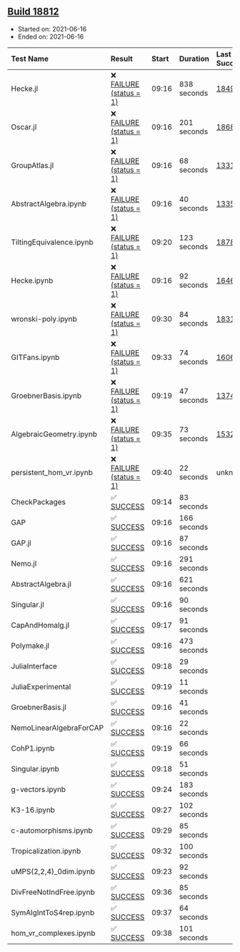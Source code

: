 ## [Build 18812](https://oscarci.mathematik.uni-kl.de/job/oscar/18812/)

* Started on: 2021-06-16
* Ended on: 2021-06-16

| Test Name    | Result | Start | Duration | Last Success | First Failure |
|:-------------|:-------|:------|:---------|:-------------|:--------------|
| Hecke.jl | ❌ [FAILURE (status = 1)](https://oscarci.mathematik.uni-kl.de/job/oscar/18812/artifact/logs/build-18812/Hecke.jl.log) | 09:16 | 838 seconds | [18490](https://oscarci.mathematik.uni-kl.de/job/oscar/18490/) | [18491](https://oscarci.mathematik.uni-kl.de/job/oscar/18491/) |
| Oscar.jl | ❌ [FAILURE (status = 1)](https://oscarci.mathematik.uni-kl.de/job/oscar/18812/artifact/logs/build-18812/Oscar.jl.log) | 09:16 | 201 seconds | [18684](https://oscarci.mathematik.uni-kl.de/job/oscar/18684/) | [18685](https://oscarci.mathematik.uni-kl.de/job/oscar/18685/) |
| GroupAtlas.jl | ❌ [FAILURE (status = 1)](https://oscarci.mathematik.uni-kl.de/job/oscar/18812/artifact/logs/build-18812/GroupAtlas.jl.log) | 09:16 | 68 seconds | [13311](https://oscarci.mathematik.uni-kl.de/job/oscar/13311/) | [13312](https://oscarci.mathematik.uni-kl.de/job/oscar/13312/) |
| AbstractAlgebra.ipynb | ❌ [FAILURE (status = 1)](https://oscarci.mathematik.uni-kl.de/job/oscar/18812/artifact/logs/build-18812/AbstractAlgebra.ipynb.log) | 09:16 | 40 seconds | [13355](https://oscarci.mathematik.uni-kl.de/job/oscar/13355/) | [13356](https://oscarci.mathematik.uni-kl.de/job/oscar/13356/) |
| TiltingEquivalence.ipynb | ❌ [FAILURE (status = 1)](https://oscarci.mathematik.uni-kl.de/job/oscar/18812/artifact/logs/build-18812/TiltingEquivalence.ipynb.log) | 09:20 | 123 seconds | [18789](https://oscarci.mathematik.uni-kl.de/job/oscar/18789/) | [18790](https://oscarci.mathematik.uni-kl.de/job/oscar/18790/) |
| Hecke.ipynb | ❌ [FAILURE (status = 1)](https://oscarci.mathematik.uni-kl.de/job/oscar/18812/artifact/logs/build-18812/Hecke.ipynb.log) | 09:16 | 92 seconds | [16463](https://oscarci.mathematik.uni-kl.de/job/oscar/16463/) | [16464](https://oscarci.mathematik.uni-kl.de/job/oscar/16464/) |
| wronski-poly.ipynb | ❌ [FAILURE (status = 1)](https://oscarci.mathematik.uni-kl.de/job/oscar/18812/artifact/logs/build-18812/wronski-poly.ipynb.log) | 09:30 | 84 seconds | [18314](https://oscarci.mathematik.uni-kl.de/job/oscar/18314/) | [18315](https://oscarci.mathematik.uni-kl.de/job/oscar/18315/) |
| GITFans.ipynb | ❌ [FAILURE (status = 1)](https://oscarci.mathematik.uni-kl.de/job/oscar/18812/artifact/logs/build-18812/GITFans.ipynb.log) | 09:33 | 74 seconds | [16068](https://oscarci.mathematik.uni-kl.de/job/oscar/16068/) | [16069](https://oscarci.mathematik.uni-kl.de/job/oscar/16069/) |
| GroebnerBasis.ipynb | ❌ [FAILURE (status = 1)](https://oscarci.mathematik.uni-kl.de/job/oscar/18812/artifact/logs/build-18812/GroebnerBasis.ipynb.log) | 09:19 | 47 seconds | [13748](https://oscarci.mathematik.uni-kl.de/job/oscar/13748/) | [13749](https://oscarci.mathematik.uni-kl.de/job/oscar/13749/) |
| AlgebraicGeometry.ipynb | ❌ [FAILURE (status = 1)](https://oscarci.mathematik.uni-kl.de/job/oscar/18812/artifact/logs/build-18812/AlgebraicGeometry.ipynb.log) | 09:35 | 73 seconds | [15322](https://oscarci.mathematik.uni-kl.de/job/oscar/15322/) | [15323](https://oscarci.mathematik.uni-kl.de/job/oscar/15323/) |
| persistent_hom_vr.ipynb | ❌ [FAILURE (status = 1)](https://oscarci.mathematik.uni-kl.de/job/oscar/18812/artifact/logs/build-18812/persistent_hom_vr.ipynb.log) | 09:40 | 22 seconds | unknown | unknown |
| CheckPackages | ✅ [SUCCESS](https://oscarci.mathematik.uni-kl.de/job/oscar/18812/artifact/logs/build-18812/CheckPackages.log) | 09:14 | 83 seconds |  |  |
| GAP | ✅ [SUCCESS](https://oscarci.mathematik.uni-kl.de/job/oscar/18812/artifact/logs/build-18812/GAP.log) | 09:16 | 166 seconds |  |  |
| GAP.jl | ✅ [SUCCESS](https://oscarci.mathematik.uni-kl.de/job/oscar/18812/artifact/logs/build-18812/GAP.jl.log) | 09:16 | 87 seconds |  |  |
| Nemo.jl | ✅ [SUCCESS](https://oscarci.mathematik.uni-kl.de/job/oscar/18812/artifact/logs/build-18812/Nemo.jl.log) | 09:16 | 291 seconds |  |  |
| AbstractAlgebra.jl | ✅ [SUCCESS](https://oscarci.mathematik.uni-kl.de/job/oscar/18812/artifact/logs/build-18812/AbstractAlgebra.jl.log) | 09:16 | 621 seconds |  |  |
| Singular.jl | ✅ [SUCCESS](https://oscarci.mathematik.uni-kl.de/job/oscar/18812/artifact/logs/build-18812/Singular.jl.log) | 09:16 | 90 seconds |  |  |
| CapAndHomalg.jl | ✅ [SUCCESS](https://oscarci.mathematik.uni-kl.de/job/oscar/18812/artifact/logs/build-18812/CapAndHomalg.jl.log) | 09:17 | 91 seconds |  |  |
| Polymake.jl | ✅ [SUCCESS](https://oscarci.mathematik.uni-kl.de/job/oscar/18812/artifact/logs/build-18812/Polymake.jl.log) | 09:16 | 473 seconds |  |  |
| JuliaInterface | ✅ [SUCCESS](https://oscarci.mathematik.uni-kl.de/job/oscar/18812/artifact/logs/build-18812/JuliaInterface.log) | 09:18 | 29 seconds |  |  |
| JuliaExperimental | ✅ [SUCCESS](https://oscarci.mathematik.uni-kl.de/job/oscar/18812/artifact/logs/build-18812/JuliaExperimental.log) | 09:19 | 11 seconds |  |  |
| GroebnerBasis.jl | ✅ [SUCCESS](https://oscarci.mathematik.uni-kl.de/job/oscar/18812/artifact/logs/build-18812/GroebnerBasis.jl.log) | 09:16 | 41 seconds |  |  |
| NemoLinearAlgebraForCAP | ✅ [SUCCESS](https://oscarci.mathematik.uni-kl.de/job/oscar/18812/artifact/logs/build-18812/NemoLinearAlgebraForCAP.log) | 09:16 | 22 seconds |  |  |
| CohP1.ipynb | ✅ [SUCCESS](https://oscarci.mathematik.uni-kl.de/job/oscar/18812/artifact/logs/build-18812/CohP1.ipynb.log) | 09:19 | 66 seconds |  |  |
| Singular.ipynb | ✅ [SUCCESS](https://oscarci.mathematik.uni-kl.de/job/oscar/18812/artifact/logs/build-18812/Singular.ipynb.log) | 09:18 | 51 seconds |  |  |
| g-vectors.ipynb | ✅ [SUCCESS](https://oscarci.mathematik.uni-kl.de/job/oscar/18812/artifact/logs/build-18812/g-vectors.ipynb.log) | 09:24 | 183 seconds |  |  |
| K3-16.ipynb | ✅ [SUCCESS](https://oscarci.mathematik.uni-kl.de/job/oscar/18812/artifact/logs/build-18812/K3-16.ipynb.log) | 09:27 | 102 seconds |  |  |
| c-automorphisms.ipynb | ✅ [SUCCESS](https://oscarci.mathematik.uni-kl.de/job/oscar/18812/artifact/logs/build-18812/c-automorphisms.ipynb.log) | 09:29 | 85 seconds |  |  |
| Tropicalization.ipynb | ✅ [SUCCESS](https://oscarci.mathematik.uni-kl.de/job/oscar/18812/artifact/logs/build-18812/Tropicalization.ipynb.log) | 09:32 | 100 seconds |  |  |
| uMPS(2,2,4)_0dim.ipynb | ✅ [SUCCESS](https://oscarci.mathematik.uni-kl.de/job/oscar/18812/artifact/logs/build-18812/uMPS-2-2-4-_0dim.ipynb.log) | 09:23 | 92 seconds |  |  |
| DivFreeNotIndFree.ipynb | ✅ [SUCCESS](https://oscarci.mathematik.uni-kl.de/job/oscar/18812/artifact/logs/build-18812/DivFreeNotIndFree.ipynb.log) | 09:36 | 85 seconds |  |  |
| SymAlgIntToS4rep.ipynb | ✅ [SUCCESS](https://oscarci.mathematik.uni-kl.de/job/oscar/18812/artifact/logs/build-18812/SymAlgIntToS4rep.ipynb.log) | 09:37 | 64 seconds |  |  |
| hom_vr_complexes.ipynb | ✅ [SUCCESS](https://oscarci.mathematik.uni-kl.de/job/oscar/18812/artifact/logs/build-18812/hom_vr_complexes.ipynb.log) | 09:38 | 101 seconds |  |  |
